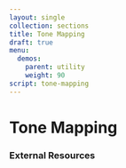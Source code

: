 ```yaml
---
layout: single
collection: sections
title: Tone Mapping
draft: true
menu:
  demos:
    parent: utility
    weight: 90
script: tone-mapping
---
```


# Tone Mapping

### External Resources

